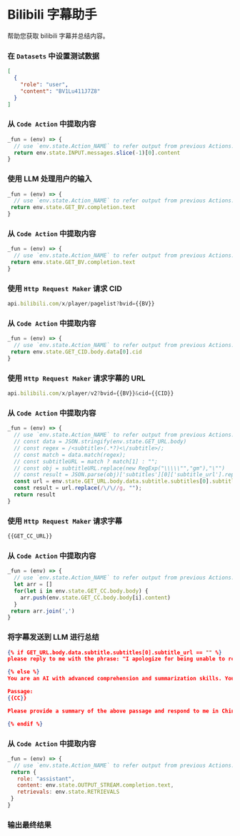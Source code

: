 # Bilibili 字幕助手

帮助您获取 bilibili 字幕并总结内容。

### 在 `Datasets` 中设置测试数据

```json
[
  {
    "role": "user",
    "content": "BV1Lu411J7Z8"
  }
]
```

### 从 `Code Action` 中提取内容

```js
_fun = (env) => {
  // use `env.state.Action_NAME` to refer output from previous Actions.
  return env.state.INPUT.messages.slice(-1)[0].content
}
```

### 使用 LLM 处理用户的输入

```javascript
_fun = (env) => {
  // use `env.state.Action_NAME` to refer output from previous Actions.
 return env.state.GET_BV.completion.text
}
```

### 从 `Code Action` 中提取内容

```javascript
_fun = (env) => {
  // use `env.state.Action_NAME` to refer output from previous Actions.
 return env.state.GET_BV.completion.text
}
```

### 使用 `Http Request Maker` 请求 CID

```javascript
api.bilibili.com/x/player/pagelist?bvid={{BV}}
```

### 从 `Code Action` 中提取内容

```javascript
_fun = (env) => {
  // use `env.state.Action_NAME` to refer output from previous Actions.
 return env.state.GET_CID.body.data[0].cid
}
```

### 使用 `Http Request Maker` 请求字幕的 URL

```javascript
api.bilibili.com/x/player/v2?bvid={{BV}}&cid={{CID}}
```

### 从 `Code Action` 中提取内容

```javascript
_fun = (env) => {
  // use `env.state.Action_NAME` to refer output from previous Actions.
  // const data = JSON.stringify(env.state.GET_URL.body)
  // const regex = /<subtitle>(.*?)<\/subtitle>/;
  // const match = data.match(regex);
  // const subtitleURL = match ? match[1] : "";
  // const obj = subtitleURL.replace(new RegExp("\\\\\"","gm"),"\"")
  // const result = JSON.parse(obj)['subtitles'][0]['subtitle_url'].replace("//", "")
  const url = env.state.GET_URL.body.data.subtitle.subtitles[0].subtitle_url
  const result = url.replace(/\/\//g, "");
  return result
}
```

### 使用 `Http Request Maker` 请求字幕

```javascript
{{GET_CC_URL}}
```

### 从 `Code Action` 中提取内容

```javascript
_fun = (env) => {
  // use `env.state.Action_NAME` to refer output from previous Actions.
  let arr = []
  for(let i in env.state.GET_CC.body.body) {
    arr.push(env.state.GET_CC.body.body[i].content)
  }
 return arr.join(',')
}
```

### 将字幕发送到 LLM 进行总结

```json
{% if GET_URL.body.data.subtitle.subtitles[0].subtitle_url == "" %}
please reply to me with the phrase: "I apologize for being unable to retrieve content from the URL you provided. Please verify the correctness of the web address"

{% else %}
You are an AI with advanced comprehension and summarization skills. Your task is to read the following passage and provide a concise, clear summary that captures the main points and key details. 

Passage: 
{{CC}}

Please provide a summary of the above passage and respond to me in Chinese.

{% endif %}
```

### 从 `Code Action` 中提取内容

```javascript
_fun = (env) => {
  // use `env.state.Action_NAME` to refer output from previous Actions.
 return {
   role: "assistant",
   content: env.state.OUTPUT_STREAM.completion.text,
   retrievals: env.state.RETRIEVALS
 }
}
```

### 输出最终结果
